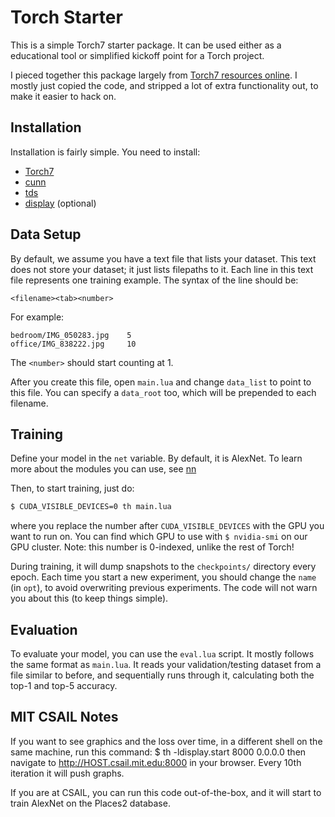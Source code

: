 Torch Starter
=============

This is a simple Torch7 starter package. It can be used either as a educational tool or simplified kickoff point for a Torch project.

I pieced together this package largely from [Torch7 resources online](https://github.com/soumith/imagenet-multiGPU.torch). I mostly just copied the code, and stripped a lot of extra functionality out, to make it easier to hack on. 

Installation
------------

Installation is fairly simple. You need to install:
- [Torch7](http://torch.ch/docs/getting-started.html#_)
- [cunn](https://github.com/torch/cunn)
- [tds](https://github.com/torch/tds)
- [display](https://github.com/szym/display) (optional)

Data Setup 
----------

By default, we assume you have a text file that lists your dataset. This text does not store your dataset; it just lists filepaths to it. Each line in this text file represents one training example. The syntax of the line should be: 
```
<filename><tab><number>
```
For example:
```
bedroom/IMG_050283.jpg    5
office/IMG_838222.jpg     10
```
The `<number>` should start counting at 1.

After you create this file, open `main.lua` and change `data_list` to point to this file. You can specify a `data_root` too, which will be prepended to each filename. 

Training
--------
Define your model in the `net` variable. By default, it is AlexNet. To learn more about the modules you can use, see [nn](https://github.com/torch/nn/blob/master/README.md)

Then, to start training, just do:

```bash
$ CUDA_VISIBLE_DEVICES=0 th main.lua
```
where you replace the number after `CUDA_VISIBLE_DEVICES` with the GPU you want to run on. 
You can find which GPU to use with `$ nvidia-smi` on our GPU cluster. Note: this number is 0-indexed, unlike the rest of Torch!

During training, it will dump snapshots to the `checkpoints/` directory every epoch. Each time you start a new experiment, you should change the `name` (in `opt`), to avoid overwriting previous experiments. The code will not warn you about this (to keep things simple).

Evaluation
----------
To evaluate your model, you can use the `eval.lua` script. It mostly follows the same format as `main.lua`. It reads your validation/testing dataset from a file similar to before, and sequentially runs through it, calculating both the top-1 and top-5 accuracy. 

MIT CSAIL Notes
----------------
If you want to see graphics and the loss over time, in a different shell on the same machine, run this command:
  $ th -ldisplay.start 8000 0.0.0.0
then navigate to http://HOST.csail.mit.edu:8000 in your browser. Every 10th iteration it will
push graphs. 

If you are at CSAIL, you can run this code out-of-the-box, and it will start to train
AlexNet on the Places2 database. 
